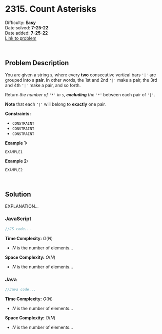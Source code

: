 # 2315. Count Asterisks

Difficulty: **Easy**  
Date solved: **7-25-22**  
Date added: **7-25-22**  
[Link to problem](https://leetcode.com/problems/count-asterisks/)

<br>

## Problem Description

You are given a string `s`, where every **two** consecutive vertical bars `'|'` are grouped into a **pair**. In other words, the 1st and 2nd `'|'` make a pair, the 3rd and 4th `'|'` make a pair, and so forth.

Return *the number of* `'*'` *in* `s`, ***excluding** the* `'*'` between each pair of `'|'`.

**Note** that each `'|'` will belong to **exactly** one pair.

**Constraints:**

- `CONSTRAINT`
- `CONSTRAINT`
- `CONSTRAINT`

**Example 1:**

```
EXAMPLE1
```

**Example 2:**

```
EXAMPLE2
```

<br>

## Solution

EXPLANATION...

### **JavaScript**

```js
//JS code...
```

**Time Complexity:** $O(N)$
- $N$ is the number of elements...

**Space Complexity:** $O(N)$
- $N$ is the number of elements...

### **Java**

```java
//Java code...
```

**Time Complexity:** $O(N)$
- $N$ is the number of elements...

**Space Complexity:** $O(N)$
- $N$ is the number of elements...